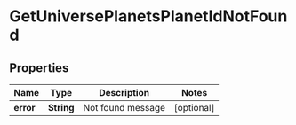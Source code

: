 
# GetUniversePlanetsPlanetIdNotFound

## Properties
Name | Type | Description | Notes
------------ | ------------- | ------------- | -------------
**error** | **String** | Not found message |  [optional]



